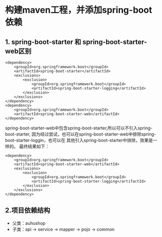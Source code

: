 # 构建maven工程，并添加spring-boot依赖

## 1. spring-boot-starter 和 spring-boot-starter-web区别
```
<dependency>
    <groupId>org.springframework.boot</groupId>
    <artifactId>spring-boot-starter</artifactId>
    <exclusions>
        <exclusion>
            <groupId>org.springframework.boot</groupId>
            <artifactId>spring-boot-starter-logging</artifactId>
        </exclusion>
    </exclusions>
</dependency>
<dependency>
    <groupId>org.springframework.boot</groupId>
    <artifactId>spring-boot-starter-web</artifactId>
</dependency>
```
spring-boot-starter-web中包含spring-boot-starter,所以可以不引入spring-boot-starter,
因为经过尝试，也可以在spring-boot-starter-web中排除spring-boot-starter-loggin，也可以在
其他引入spring-boot-starter中排除，效果是一样的。
最终结果如下：

```
<dependency>
    <groupId>org.springframework.boot</groupId>
    <artifactId>spring-boot-starter-web</artifactId>
    <exclusions>
        <exclusion>
            <groupId>org.springframework.boot</groupId>
            <artifactId>spring-boot-starter-logging</artifactId>
        </exclusion>
    </exclusions>
</dependency>
```

## 2.项目依赖结构

- 父类：auhushop
- 子类：api -> service -> mapper -> pojo -> common